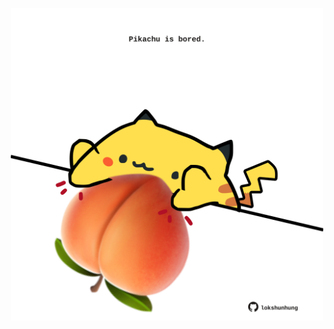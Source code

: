 <!-- built at 21/10/2024, 12:00:46 UTC -->
<p align="center">
  <img width="500" height="500" src="./ReadmeImage.svg">
</p>
